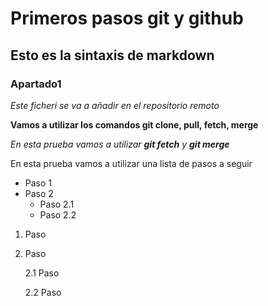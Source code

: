 # Primeros pasos git y github
## Esto es la sintaxis de markdown
### Apartado1

*Este ficheri se va a añadir en el repositorio remoto*

**Vamos a utilizar los comandos git clone, pull, fetch, merge**

*En esta prueba vamos a utilizar **git fetch** y **git merge***

En esta prueba vamos a utilizar una lista de pasos a seguir

* Paso 1
* Paso 2
  * Paso 2.1
  * Paso 2.2

1. Paso
2. Paso
   
   2.1 Paso
   
   2.2 Paso
